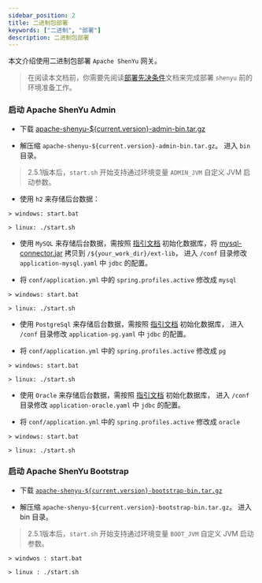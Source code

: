 ```yaml
---
sidebar_position: 2
title: 二进制包部署
keywords: ["二进制", "部署"]
description: 二进制包部署
---
```


本文介绍使用二进制包部署 `Apache ShenYu` 网关。

> 在阅读本文档前，你需要先阅读[部署先决条件](./deployment-before.md)文档来完成部署 `shenyu` 前的环境准备工作。


### 启动 Apache ShenYu Admin

* 下载 [apache-shenyu-${current.version}-admin-bin.tar.gz](https://archive.apache.org/dist/shenyu/2.5.1/apache-shenyu-2.5.1-admin-bin.tar.gz)

* 解压缩 `apache-shenyu-${current.version}-admin-bin.tar.gz`。 进入 `bin` 目录。

> 2.5.1版本后，`start.sh` 开始支持通过环境变量 `ADMIN_JVM` 自定义 JVM 启动参数。

* 使用 `h2` 来存储后台数据：

```
> windows: start.bat

> linux: ./start.sh
```

* 使用 `MySQL` 来存储后台数据，需按照 [指引文档](./deployment-before.md#mysql) 初始化数据库，将 [mysql-connector.jar](https://repo1.maven.org/maven2/mysql/mysql-connector-java/8.0.18/mysql-connector-java-8.0.18.jar) 拷贝到 `/${your_work_dir}/ext-lib`， 进入 `/conf` 目录修改 `application-mysql.yaml` 中 `jdbc` 的配置。

* 将 `conf/application.yml` 中的 `spring.profiles.active` 修改成 `mysql`

```
> windows: start.bat

> linux: ./start.sh
```

* 使用 `PostgreSql` 来存储后台数据，需按照 [指引文档](./deployment-before.md#postgresql) 初始化数据库， 进入 `/conf` 目录修改 `application-pg.yaml` 中 `jdbc` 的配置。

* 将 `conf/application.yml` 中的 `spring.profiles.active` 修改成 `pg`

```
> windows: start.bat

> linux: ./start.sh
```

* 使用 `Oracle` 来存储后台数据，需按照 [指引文档](./deployment-before.md#oracle) 初始化数据库， 进入 `/conf` 目录修改 `application-oracle.yaml` 中 `jdbc` 的配置。

* 将 `conf/application.yml` 中的 `spring.profiles.active` 修改成 `oracle`

```
> windows: start.bat

> linux: ./start.sh
```

### 启动 Apache ShenYu Bootstrap

* 下载 [`apache-shenyu-${current.version}-bootstrap-bin.tar.gz`](https://archive.apache.org/dist/shenyu/2.5.1/apache-shenyu-2.5.1-bootstrap-bin.tar.gz)

* 解压缩 `apache-shenyu-${current.version}-bootstrap-bin.tar.gz`。 进入 bin 目录。

> 2.5.1版本后，`start.sh` 开始支持通过环境变量 `BOOT_JVM` 自定义 JVM 启动参数。

```
> windwos : start.bat 

> linux : ./start.sh 
```
